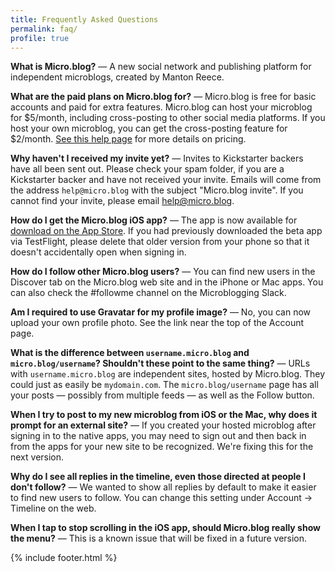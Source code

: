 ```yaml
---
title: Frequently Asked Questions
permalink: faq/
profile: true
---
```


**What is Micro.blog?** — A new social network and publishing platform for independent microblogs, created by Manton Reece.

**What are the paid plans on Micro.blog for?** — Micro.blog is free for basic accounts and paid for extra features. Micro.blog can host your microblog for $5/month, including cross-posting to other social media platforms. If you host your own microblog, you can get the cross-posting feature for $2/month. [See this help page](http://help.micro.blog/2018/pricing/) for more details on pricing.

**Why haven't I received my invite yet?** — Invites to Kickstarter backers have all been sent out. Please check your spam folder, if you are a Kickstarter backer and have not received your invite. Emails will come from the address `help@micro.blog` with the subject "Micro.blog invite". If you cannot find your invite, please email [help@micro.blog](mailto:help@micro.blog).

**How do I get the Micro.blog iOS app?** — The app is now available for [download on the App Store](https://itunes.apple.com/us/app/micro-blog/id1253201335?ls=1&mt=8). If you had previously downloaded the beta app via TestFlight, please delete that older version from your phone so that it doesn't accidentally open when signing in.

**How do I follow other Micro.blog users?** — You can find new users in the Discover tab on the Micro.blog web site and in the iPhone or Mac apps. You can also check the #followme channel on the Microblogging Slack.

**Am I required to use Gravatar for my profile image?** — No, you can now upload your own profile photo. See the link near the top of the Account page.

**What is the difference between `username.micro.blog` and `micro.blog/username`? Shouldn't these point to the same thing?** — URLs with `username.micro.blog` are independent sites, hosted by Micro.blog. They could just as easily be `mydomain.com`. The `micro.blog/username` page has all your posts — possibly from multiple feeds — as well as the Follow button.

**When I try to post to my new microblog from iOS or the Mac, why does it prompt for an external site?** — If you created your hosted microblog after signing in to the native apps, you may need to sign out and then back in from the apps for your new site to be recognized. We're fixing this for the next version.

**Why do I see all replies in the timeline, even those directed at people I don't follow?** — We wanted to show all replies by default to make it easier to find new users to follow. You can change this setting under Account → Timeline on the web.

**When I tap to stop scrolling in the iOS app, should Micro.blog really show the menu?** — This is a known issue that will be fixed in a future version.

{% include footer.html %}
